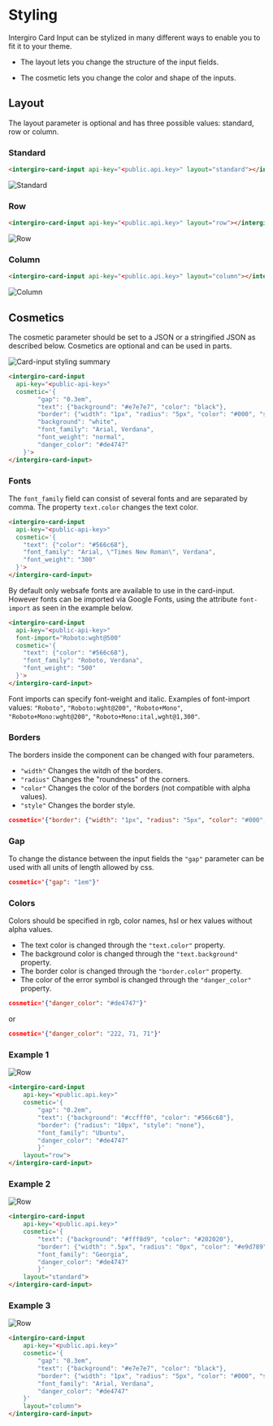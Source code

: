 # Styling
Intergiro Card Input can be stylized in many different ways to enable you to fit it to your theme.

- The layout lets you change the structure of the input fields.

- The cosmetic lets you change the color and shape of the inputs.

## Layout
The layout parameter is optional and has three possible values: standard, row or column.

### Standard 
```html
<intergiro-card-input api-key="<public.api.key>" layout="standard"></intergiro-card-input>
```
<img :src="$withBase('/assets/img/merchant/card-input/standard.png')" alt="Standard">

### Row

```html
<intergiro-card-input api-key="<public.api.key>" layout="row"></intergiro-card-input>
```
<img :src="$withBase('/assets/img/merchant/card-input/row.png')" alt="Row">

### Column

```html
<intergiro-card-input api-key="<public.api.key>" layout="column"></intergiro-card-input>
```

<img :src="$withBase('/assets/img/merchant/card-input/column.png')" alt="Column">

## Cosmetics
The cosmetic parameter should be set to a JSON or a stringified JSON as described below. Cosmetics are optional and can be used in parts.

<img :src="$withBase('/assets/img/merchant/card-input/card-input-cosmetic.png')" alt="Card-input styling summary">

``` html
<intergiro-card-input
  api-key="<public-api-key>"
  cosmetic='{ 
		"gap": "0.3em", 
		"text": {"background": "#e7e7e7", "color": "black"}, 
		"border": {"width": "1px", "radius": "5px", "color": "#000", "style": "solid"},
		"background": "white",
		"font_family": "Arial, Verdana",
		"font_weight": "normal",
		"danger_color": "#de4747"
	}'>
</intergiro-card-input>
```
### Fonts
The `font_family` field can consist of several fonts and are separated by comma. The property `text.color` changes the text color.
``` html
<intergiro-card-input
  api-key="<public-api-key>"
  cosmetic='{ 
    "text": {"color": "#566c68"},
    "font_family": "Arial, \"Times New Roman\", Verdana",
    "font_weight": "300"
  }'>
</intergiro-card-input>
```
By default only websafe fonts are available to use in the card-input. 
However fonts can be imported via Google Fonts, using the attribute `font-import` as seen in the example below.
``` html
<intergiro-card-input
  api-key="<public-api-key>"
  font-import="Roboto:wght@500"
  cosmetic='{ 
    "text": {"color": "#566c68"},
    "font_family": "Roboto, Verdana",
    "font_weight": "500"
  }'>
</intergiro-card-input>
```
Font imports can specify font-weight and italic. Examples of font-import values: `"Roboto"`, `"Roboto:wght@200"`, `"Roboto+Mono"`, `"Roboto+Mono:wght@200"`, `"Roboto+Mono:ital,wght@1,300"`.

### Borders
The borders inside the component can be changed with four parameters.
- `"width"` Changes the witdh of the borders.
- `"radius"` Changes the "roundness" of the corners.
- `"color"` Changes the color of the borders (not compatible with alpha values). 
- `"style"` Changes the border style.

``` JSON
cosmetic='{"border": {"width": "1px", "radius": "5px", "color": "#000", "style": "solid"}}'
```
### Gap
To change the distance between the input fields the `"gap"` parameter can be used with all units of length allowed by css.

```JSON
cosmetic='{"gap": "1em"}'
```

### Colors
Colors should be specified in rgb, color names, hsl or hex values without alpha values.

- The text color is changed through the `"text.color"` property.
- The background color is changed through the `"text.background"` property.
- The border color is changed through the `"border.color"` property.
- The color of the error symbol is changed through the `"danger_color"` property.

 ``` JSON
cosmetic='{"danger_color": "#de4747"}'
```
or 
 ``` JSON
cosmetic='{"danger_color": "222, 71, 71"}'
```

### Example 1
<img :src="$withBase('/assets/img/merchant/card-input/greenExample.png')" alt="Row">

``` html
<intergiro-card-input
    api-key="<public.api.key>"
    cosmetic='{ 
		"gap": "0.2em", 
		"text": {"background": "#ccfff0", "color": "#566c68"}, 
		"border": {"radius": "10px", "style": "none"},
		"font_family": "Ubuntu",
		"danger_color": "#de4747"
	    }' 
    layout="row">
</intergiro-card-input>
```
### Example 2
<img :src="$withBase('/assets/img/merchant/card-input/yellowExample.png')" alt="Row">

```html 
<intergiro-card-input 
    api-key="<public.api.key>"
	cosmetic='{
	    "text": {"background": "#fff8d9", "color": "#202020"}, 
	    "border": {"width": ".5px", "radius": "0px", "color": "#e9d789", "style": "solid"},
	    "font_family": "Georgia",
	    "danger_color": "#de4747"
	    }' 
	layout="standard">
</intergiro-card-input>
``` 
### Example 3

<img :src="$withBase('/assets/img/merchant/card-input/greyExample.png')" alt="Row">

```html
<intergiro-card-input
    api-key="<public.api.key>"
    cosmetic='{ 
        "gap": "0.3em", 
        "text": {"background": "#e7e7e7", "color": "black"}, 
        "border": {"width": "1px", "radius": "5px", "color": "#000", "style": "solid"},
        "font_family": "Arial, Verdana",
        "danger_color": "#de4747"
    }' 
    layout="column">
</intergiro-card-input>
```
